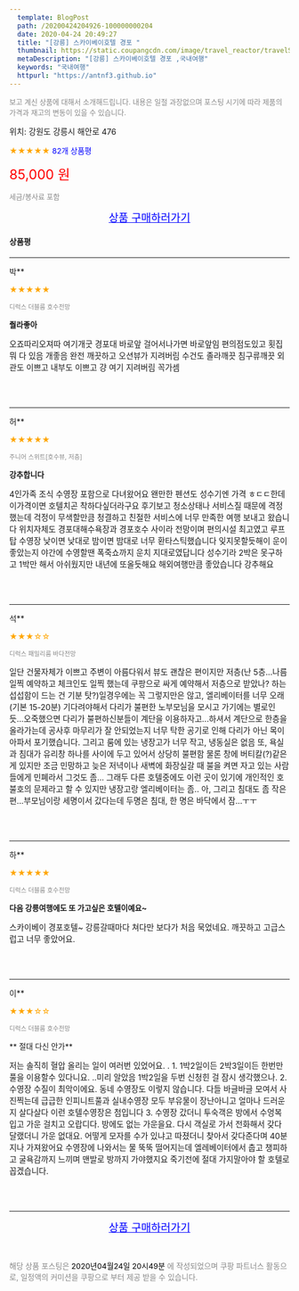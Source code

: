 ```yaml
---
  template: BlogPost
  path: /20200424204926-100000000204
  date: 2020-04-24 20:49:27
  title: "[강릉] 스카이베이호텔 경포 "
  thumbnail: https://static.coupangcdn.com/image/travel_reactor/travelSeller/hotel/A00154735/7f5faa61-8018-4f77-a95b-27b5f79a91a2.jpg
  metaDescription: "[강릉] 스카이베이호텔 경포 ,국내여행"
  keywords: "국내여행"
  httpurl: "https://antnf3.github.io"
---
```

  
<span style="color: #888;font-size:0.8rem">보고 계신 상품에 대해서 소개해드립니다.
내용은 일절 과장없으며 포스팅 시기에 따라 제품의 가격과 재고의 변동이 있을 수 있습니다.</span>
  
<span style="font-size: 0.9rem;">위치: 강원도 강릉시 해안로 476 </span>
  
<span style="color: orange;">★★★★★</span> <span style="color: blue;font-size: 0.85rem;">82개 상품평</span>
  
<span style="color: red;font-size: 1.5rem;">85,000 원</span>
  
<span style="color: #888;font-size:0.8rem">세금/봉사료 포함</span>





<p align="center"><a href="http://me2.do/GcdYRqk0" style="font-size: 1.2rem; color: blue;">상품 구매하러가기</a></p>

#### 상품평
  
---
  
박**
    
<span style="color: orange;">★★★★★</span>
    
<span style="color: #888;font-size:0.7rem">디럭스 더블룸 호수전망</span>
    
<span style="font-size:0.85rem">**줠라좋아**</span>
    
<span style="font-size: 0.9rem;">오죠따리오져따 여기개굿
경포대 바로앞 걸어서나가면 바로앞임
편의점도있고 횟집 뭐 다 있음
개좋음 완전 깨끗하고 오션뷰가 지려버림 
수건도 졸라깨끗 침구류깨끗 외관도 이쁘고 내부도 이쁘고
걍 여기 지려버림
꼭가셈</span>
    
<br>
<br>

---
  
허**
    
<span style="color: orange;">★★★★★</span>
    
<span style="color: #888;font-size:0.7rem">주니어 스위트[호수뷰, 저층]</span>
    
<span style="font-size:0.85rem">**강추합니다**</span>
    
<span style="font-size: 0.9rem;">4인가족 조식 수영장 포함으로 다녀왔어요 왠만한 펜션도 성수기엔 가격 ㅎㄷㄷ한데 이가격이면 호텔치곤 착하다싶더라구요 후기보고 청소상태나 서비스질 때문에 격정했는데 걱정이 무색할만큼 청결하고 친절한 서비스에 너무 만족한 여행 보내고 왔습니다 위치자체도 경포대해수욕장과 경포호수 사이라 전망이며 편의시설 최고였고 루프탑 수영장 낮이면 낮대로 밤이면 밤대로 너무 환타스틱했습니다 잊지못할듯해이 운이 좋았는지 야간에 수영할땐 폭죽쇼까지 운치 지대로였답니다 성수기라 2박은 못구하고 1박만 해서 아쉬웠지만 내년에 또올듯해요 해외여행만큼 좋았습니다 강추해요</span>
    
<br>
<br>

---
  
석**
    
<span style="color: orange;">★★★☆☆</span>
    
<span style="color: #888;font-size:0.7rem">디럭스 패밀리룸 바다전망</span>
    

    
<span style="font-size: 0.9rem;">일단 건물자체가 이쁘고 주변이 아름다워서 뷰도 괜찮은 편이지만 저층(난 5층...나름 일찍 예약하고 체크인도 일찍 했는데 쿠팡으로 싸게 예약해서 저층으로 받았나? 하는 섭섭함이 드는 건 기분 탓?)일경우에는 꼭 그렇지만은 않고, 엘리베이터를 너무 오래(기본 15-20분) 기다려야해서 다리가 불편한 노부모님을 모시고 가기에는 별로인듯...오죽했으면 다리가 불편하신분들이 계단을 이용하자고...하셔서 계단으로 한층을 올라가는데 공사후 마무리가 잘 안되었는지 너무 탁한 공기로 인해 다리가 아닌 목이 아파서 포기했습니다.
그리고 룸에 있는 냉장고가 너무 작고, 냉동실은 없음
또, 욕실과 침대가 유리창 하나를 사이에 두고 있어서 상당히 불편함
물론 창에 버티칼(?)같은게 있지만 조금 민망하고 늦은 저녁이나 새벽에 화장실갈 때 불을 켜면 자고 있는 사람들에게 민폐라서 그것도 좀...
그래두 다른 호텔중에도 이런 곳이 있기에 개인적인 호불호의 문제라고 할 수 있지만 냉장고랑 엘리베이터는 좀.. 
아, 그리고 침대도 좀 작은 편...부모님이랑 세명이서 갔다는데 두명은 침대, 한 명은 바닥에서 잠...ㅜㅜ</span>
    
<br>
<br>

---
  
하**
    
<span style="color: orange;">★★★★★</span>
    
<span style="color: #888;font-size:0.7rem">디럭스 더블룸 호수전망</span>
    
<span style="font-size:0.85rem">**다음 강릉여행에도 또 가고싶은 호텔이예요~**</span>
    
<span style="font-size: 0.9rem;">스카이베이 경포호텔~ 강릉갈때마다 쳐다만 보다가 처음 묵었네요. 깨끗하고 고급스럽고 너무 좋았어요.</span>
    
<br>
<br>

---
  
이**
    
<span style="color: orange;">★★★☆☆</span>
    
<span style="color: #888;font-size:0.7rem">디럭스 더블룸 호수전망</span>
    
<span style="font-size:0.85rem">** 절대 다신 안가**</span>
    
<span style="font-size: 0.9rem;">저는 솔직히 혈압 올리는 일이 여러번 있었어요.   . 1. 1박2일이든 2박3일이든 한번만 풀을 이용할수 있다니요. ..미리 알았음 1박2일을 두번 신청힌 걸 잠시 생각했으나.
2. 수영장 수질이 최악이에요. 동네 수영장도 이렇지 않습니다. 다들 바글바글 모여서 사진찍는데 급급한 인피니트풀과 실내수영장 모두 부유물이 장난아니고 얼마나 드러운지 살다살다 이런 호텔수영장은 첨입니다
3. 수영장 갔더니 투숙객은 방에서 수엉복 입고 가운 걸치고 오랍디다. 방에도 없는 가운을요. 다시 객실로 가서 전화해서 갖다 달랬더니 가운 없대요. 어떻게 모자를 수가 있냐고 따졌더니 찾아서 갖다준다며 40분 지나 가져왔어요
수영장에 나와서는 물 뚝뚝 떨어지는데  엘레베이터에서 춥고 챙피하고 굴욕감까지 느끼며 맨발로 방까지 가야했지요
죽기전에 절대 가지말아야 할 호텔로 꼽겠습니다.</span>
    
<br>
<br>


  
---
  
<p align="center"><a href="http://me2.do/GcdYRqk0" style="font-size: 1.2rem; color: blue;">상품 구매하러가기</a></p>
  
<br>
  
<span style="font-size: 0.85rem; color: #888;">해당 상품 포스팅은 <span style="color: #000;"> 2020년04월24일 20시49분 </span> 에 작성되었으며 쿠팡 파트너스 활동으로, 일정액의 커미션을 쿠팡으로 부터 제공 받을 수 있습니다.</span>